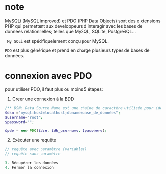 # note

 MySQLi (MySQL Improved) et PDO (PHP Data Objects) sont des e xtensions PHP qui permettent aux developpeurs d'interagir avec les bases de données relationnelles; telles que MySQL, SQLite, PostgreSQL...

` My SQLi` est spécifiquelement conçu pour MySQL.

`PDO` est plus générique et prend en charge plusieurs types de bases de données.

 # connexion avec PDO
 pour utiliser PDO, il faut plus ou moins 5 étapes:

 1. Creer une connexion à la BDD
 ```php
 /** DSN: Data Source Name est une chaîne de caractère utilisée pour identifier et spécifier la BDD */
 $dsn ="mysql:host=localhost;dbname=base_de_données";
 $username="root";
 $password="";

 $pdo = new PDO($dsn, $db_username, $password);
 ```

 2. Exécuter une requête
  ```php
  // requête avec paramètre (variables)
  // requête sans paramètre
  
 3. Récupérer les données 
 4. Fermer la connexion